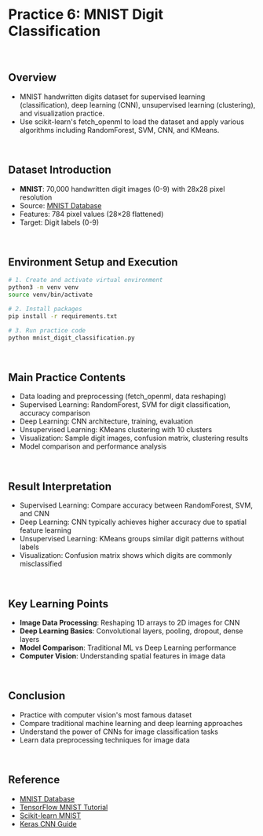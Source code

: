# Practice 6: MNIST Digit Classification

<br/>

## Overview
- MNIST handwritten digits dataset for supervised learning (classification), deep learning (CNN), unsupervised learning (clustering), and visualization practice.
- Use scikit-learn's fetch_openml to load the dataset and apply various algorithms including RandomForest, SVM, CNN, and KMeans.

<br/>

## Dataset Introduction
- **MNIST**: 70,000 handwritten digit images (0-9) with 28x28 pixel resolution
- Source: [MNIST Database](http://yann.lecun.com/exdb/mnist/)
- Features: 784 pixel values (28×28 flattened)
- Target: Digit labels (0-9)

<br/>

## Environment Setup and Execution
```bash
# 1. Create and activate virtual environment
python3 -m venv venv
source venv/bin/activate

# 2. Install packages
pip install -r requirements.txt

# 3. Run practice code
python mnist_digit_classification.py
```

<br/>

## Main Practice Contents
- Data loading and preprocessing (fetch_openml, data reshaping)
- Supervised Learning: RandomForest, SVM for digit classification, accuracy comparison
- Deep Learning: CNN architecture, training, evaluation
- Unsupervised Learning: KMeans clustering with 10 clusters
- Visualization: Sample digit images, confusion matrix, clustering results
- Model comparison and performance analysis

<br/>

## Result Interpretation
- Supervised Learning: Compare accuracy between RandomForest, SVM, and CNN
- Deep Learning: CNN typically achieves higher accuracy due to spatial feature learning
- Unsupervised Learning: KMeans groups similar digit patterns without labels
- Visualization: Confusion matrix shows which digits are commonly misclassified

<br/>

## Key Learning Points
- **Image Data Processing**: Reshaping 1D arrays to 2D images for CNN
- **Deep Learning Basics**: Convolutional layers, pooling, dropout, dense layers
- **Model Comparison**: Traditional ML vs Deep Learning performance
- **Computer Vision**: Understanding spatial features in image data

<br/>

## Conclusion
- Practice with computer vision's most famous dataset
- Compare traditional machine learning and deep learning approaches
- Understand the power of CNNs for image classification tasks
- Learn data preprocessing techniques for image data

<br/>

## Reference
- [MNIST Database](http://yann.lecun.com/exdb/mnist/)
- [TensorFlow MNIST Tutorial](https://www.tensorflow.org/tutorials/quickstart/beginner)
- [Scikit-learn MNIST](https://scikit-learn.org/stable/auto_examples/classification/plot_digits_classification.html)
- [Keras CNN Guide](https://keras.io/examples/vision/mnist_convnet/) 